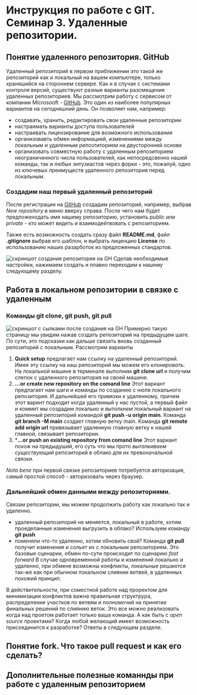 # Инструкция по работе с GIT. Семинар 3. Удаленные репозитории.
 

 ## Понятие удаленного репозитория. GitHub
Удаленный репозиторий в первом приближении это такой же репозиторий как и локальный на вашем компьютере, только храняшийся на стороннем сервере. Как и в случае с системами контроля версий, существуют разные варианты разсмещения удаленных репозиториев. Мы рассмотрим работу с сервисом от компании Microsooft - [GitHub](https://github.com). Это один из наиболее популярных вариантов на сегодняшний день. Он позволяет нам, например:
* создавать, хранить, редактировать свои удаленные  репозитории 
* настраимать варианты доступа пользователей
* настраивать лицензирование для возможного использования 
* организовавть обмен информацией, изменениями между локальным и удаленным репозтиторием на двусторонней основе
* организовать совместную работу с удаленным репозиторием неограниченного числа пользователей, как непосредсвенно нашей команды, так и любых энтузиастов через форки - это, пожалуй, одно из ключевых преимуществ удаленного репозитория перед локальным.
### Создадим наш первый удаленный репозиторий
После регистрации на [GitHub](https://github.com) создадим репозиторий, например, выбрав *New repository* в меню вверху справа. После чего нам будет предложенодать имя нашему репозиторию, установить *public или private* - кто может видеть и взаимодейтвовать с репозиторием. 

Также есть возможность создать сразу файл **README.md**, файл __.gitignore__ выбрав его шаблон, и выбрать лиценцию __License__ по использованию наших разарботок из предложенных стандартов.

![скриншот создания репозитория на GH](/burguto_create.png)
Сделав необходимые настройки, нажимаем создать и плавно переходим к нашему следующему разделу.
## Работа в локальном репозитории в связке с удаленным
### Команды **git clone, git push, git pull**
![скриншот с сылками после создания на GH](/burguto_remoteAdd.png)
Примерно такую страницу мы увидим нажав создать репозиторий на предыдущем шаге. По сути, это подсказки как дальше связать вновь созданный репозиторий с локальным. Рассмотрим варианты
1. __Quick setup__ предлагает нам ссылку на удаленный репозиторий. Имея эту ссылку на наш репозиторий мы можем его _клонировать_. На локальной машине в терминале выполним __git clone url__ и получим слепок с удаленного репозитория на своей машине. 
2. __...or create new repository on the comand line__
Этот вариант предлагает нам шаги и команды по созданию с нюля локального репозитория. И дальнейшей его привязки к удаленному, причем этот варинт подходит когда удаленный у нас пустой, а первый файл и коммит мы создадим локально и _вытолкнем_ локальный вариант на удаленный репозиторий командой __git push -u origin main__. Команда __git branch -M main__ создает _главную_ ветку main. Команда **git remote add origin url** привязывает удаленную главную ветку к нашей главной, связывает репозитории.
3. ***...or push an existing repository from comand line** Этот вариант похож на предыдуший, его суть что мы прото _выталкиваем существующий_ репозиторий в облако для их превоначальной связки.

*Nota bene* при первой связке репозиториев потребуется авторизация, самый простой способ - авторизовать через браузер.
### Дальнейший обмен данными между репозиториями.
Связам репозитории, мы можем продолжить работу как локально так и удаленно. 
* удаленный репозиторий не меняется, локальный в работе, хотим проеделанные изменения выгрузить в облако? Используем команду __git push__
* поменяли что-то удаленно, хотим обновить свой?
Команда __git pull__ получит изменения и сольет их с локальным репозиторием.
Это базовые сценарии, обмен по-сути происходит по сценарию _fast forward_ В случае одновременной работы и изменений локально и удаленно, при обмене возможны конфликты, локальные решаются так-же как при обычном локальном слиянии ветвей, в удаленных похожий принцип.

В действительности, при соместной  работе над проректом для минимизации конфликтов важна правильная структрура, распределение   участков по ветвям и полномочий на принятие финальных решений по слиянию веток. Это все можно реализовать когда над проетом работает только ваша команда. А как быть с _open source_ проектами? Когда любой желающий имеет возможность присоединится к разработке? Ответы в следующем разделе.

## Понятие **fork**. Что такое **pull request**  и как его сделать?

## Дополнительные полезные команнды при работе с удаленным репозиторием
